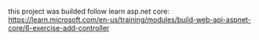 this project was builded follow learn asp.net core: https://learn.microsoft.com/en-us/training/modules/build-web-api-aspnet-core/6-exercise-add-controller